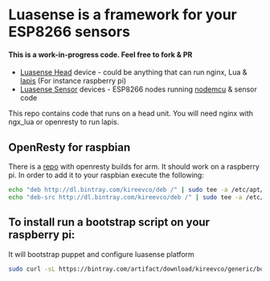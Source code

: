 # Luasense is a framework for your ESP8266 sensors
#### This is a work-in-progress code. Feel free to fork & PR
- [Luasense Head](https://github.com/kireevco/luasense) device - could be anything that can run nginx, Lua & [lapis](https://github.com/leafo/lapis) (For instance raspberry pi)
- [Luasense Sensor](https://github.com/kireevco/luasense-sensor) devices - ESP8266 nodes running [nodemcu](https://github.com/nodemcu/nodemcu-firmware) & sensor code


This repo contains code that runs on a head unit. You will need nginx with ngx_lua or openresty to run lapis.

## OpenResty for raspbian
There is a [repo](https://bintray.com/kireevco/deb/openresty/view) with openresty builds for arm. It should work on a raspberry pi.
In order to add it to your raspbian execute the following:
```bash
echo "deb http://dl.bintray.com/kireevco/deb /" | sudo tee -a /etc/apt/sources.list
echo "deb-src http://dl.bintray.com/kireevco/deb /" | sudo tee -a /etc/apt/sources.list
```


## To install run a bootstrap script on your raspberry pi:
It will bootstrap puppet and configure luasense platform
```bash
sudo curl -sL https://bintray.com/artifact/download/kireevco/generic/bootstrap.sh | sudo bash -
```